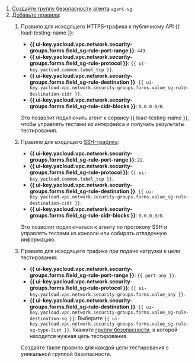 1. [Создайте группу безопасности](../../vpc/operations/security-group-create.md) [агента](../../load-testing/concepts/agent.md) `agent-sg`.
1. [Добавьте правила](../../vpc/operations/security-group-add-rule.md):
   1. Правило для исходящего HTTPS-трафика к публичному API {{ load-testing-name }}:
      * **{{ ui-key.yacloud.vpc.network.security-groups.forms.field_sg-rule-port-range }}**: `443`.
      * **{{ ui-key.yacloud.vpc.network.security-groups.forms.field_sg-rule-protocol }}**: `{{ ui-key.yacloud.common.label_tcp }}`.
      * **{{ ui-key.yacloud.vpc.network.security-groups.forms.field_sg-rule-destination }}**: `{{ ui-key.yacloud.vpc.network.security-groups.forms.value_sg-rule-destination-cidr }}`.
      * **{{ ui-key.yacloud.vpc.network.security-groups.forms.field_sg-rule-cidr-blocks }}**: `0.0.0.0/0`.

      Это позволит подключить агент к сервису {{ load-testing-name }}, чтобы управлять тестами из интерфейса и получать результаты тестирования.
   1. Правило для входящего [SSH-трафика](../../glossary/ssh-keygen.md):
      * **{{ ui-key.yacloud.vpc.network.security-groups.forms.field_sg-rule-port-range }}**: `22`.
      * **{{ ui-key.yacloud.vpc.network.security-groups.forms.field_sg-rule-protocol }}**: `{{ ui-key.yacloud.common.label_tcp }}`.
      * **{{ ui-key.yacloud.vpc.network.security-groups.forms.field_sg-rule-destination }}**: `{{ ui-key.yacloud.vpc.network.security-groups.forms.value_sg-rule-destination-cidr }}`.
      * **{{ ui-key.yacloud.vpc.network.security-groups.forms.field_sg-rule-cidr-blocks }}**: `0.0.0.0/0`.

      Это позволит подключаться к агенту по протоколу SSH и управлять тестами из консоли или собирать отладочную информацию.
   1. Правило для исходящего трафика при подаче нагрузки к цели тестирования:
      * **{{ ui-key.yacloud.vpc.network.security-groups.forms.field_sg-rule-port-range }}**: `{{ port-any }}`.
      * **{{ ui-key.yacloud.vpc.network.security-groups.forms.field_sg-rule-protocol }}**: `{{ ui-key.yacloud.vpc.network.security-groups.forms.value_any }}`.
      * **{{ ui-key.yacloud.vpc.network.security-groups.forms.field_sg-rule-destination }}**: `{{ ui-key.yacloud.vpc.network.security-groups.forms.value_sg-rule-destination-sg }}`.
        Выберите `{{ ui-key.yacloud.vpc.network.security-groups.forms.value_sg-rule-sg-type-list }}`. Укажите [группу безопасности](../../vpc/concepts/security-groups.md), в которой находится нужная цель тестирования.

      Создайте такое правило для каждой цели тестирования с уникальной группой безопасности.